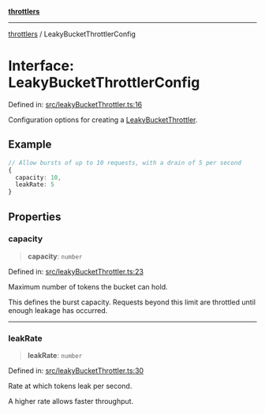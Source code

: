 [**throttlers**](../README.md)

***

[throttlers](../globals.md) / LeakyBucketThrottlerConfig

# Interface: LeakyBucketThrottlerConfig

Defined in: [src/leakyBucketThrottler.ts:16](https://github.com/havelessbemore/throttlers/blob/0085c42010e9779979ae29dd951b097a22da3fcd/src/leakyBucketThrottler.ts#L16)

Configuration options for creating a [LeakyBucketThrottler](../classes/LeakyBucketThrottler.md).

## Example

```ts
// Allow bursts of up to 10 requests, with a drain of 5 per second
{
  capacity: 10,
  leakRate: 5
}
```

## Properties

### capacity

> **capacity**: `number`

Defined in: [src/leakyBucketThrottler.ts:23](https://github.com/havelessbemore/throttlers/blob/0085c42010e9779979ae29dd951b097a22da3fcd/src/leakyBucketThrottler.ts#L23)

Maximum number of tokens the bucket can hold.

This defines the burst capacity. Requests beyond this
limit are throttled until enough leakage has occurred.

***

### leakRate

> **leakRate**: `number`

Defined in: [src/leakyBucketThrottler.ts:30](https://github.com/havelessbemore/throttlers/blob/0085c42010e9779979ae29dd951b097a22da3fcd/src/leakyBucketThrottler.ts#L30)

Rate at which tokens leak per second.

A higher rate allows faster throughput.
